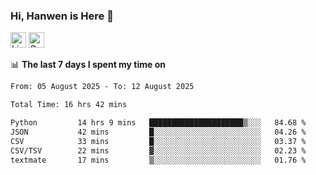 ### Hi, Hanwen is Here 👋
<p>
	<a href="https://www.linkedin.com/in/liu-hanwen/"><img src="https://img.shields.io/badge/@hanwen-0A66C2?style=flat&logo=LinkedIn&logoColor=white" alt="Linkedin"  height="25px"/></a> 
	<a href="https://scholar.google.com/citations?user=HDF0su0AAAAJ"><img src="https://img.shields.io/badge/scholar-4385FE.svg?&style=plastic&logo=google-scholar&logoColor=white" alt="Google Scholar" height="25px"> </a>
</p>

📊 **The last 7 days I spent my time on** 
<!--START_SECTION:waka-->

```txt
From: 05 August 2025 - To: 12 August 2025

Total Time: 16 hrs 42 mins

Python         14 hrs 9 mins   █████████████████████▒░░░   84.68 %
JSON           42 mins         █░░░░░░░░░░░░░░░░░░░░░░░░   04.26 %
CSV            33 mins         █░░░░░░░░░░░░░░░░░░░░░░░░   03.37 %
CSV/TSV        22 mins         ▓░░░░░░░░░░░░░░░░░░░░░░░░   02.23 %
textmate       17 mins         ▒░░░░░░░░░░░░░░░░░░░░░░░░   01.76 %
```

<!--END_SECTION:waka-->


<!--
**david990917/david990917** is a ✨ _special_ ✨ repository because its `README.md` (this file) appears on your GitHub profile.

Here are some ideas to get you started:

- 🔭 I’m currently working on ...
- 🌱 I’m currently learning ...
- 👯 I’m looking to collaborate on ...
- 🤔 I’m looking for help with ...
- 💬 Ask me about ...
- 📫 How to reach me: ...
- 😄 Pronouns: ...
- ⚡ Fun fact: ...
-->
